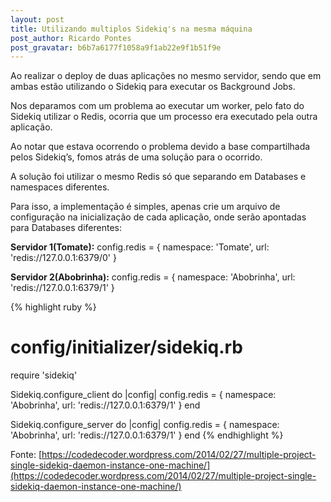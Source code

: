 ```yaml
---
layout: post
title: Utilizando multiplos Sidekiq's na mesma máquina
post_author: Ricardo Pontes
post_gravatar: b6b7a6177f1058a9f1ab22e9f1b51f9e
---
```


Ao realizar o deploy de duas aplicações no mesmo servidor, sendo que em ambas estão utilizando o Sidekiq para executar os Background Jobs.

Nos deparamos com um problema ao executar um worker, pelo fato do Sidekiq utilizar o Redis, ocorria que um processo era executado pela outra aplicação.

Ao notar que estava ocorrendo o problema devido a base compartilhada pelos Sidekiq’s, fomos atrás de uma solução para o ocorrido.

A solução foi utilizar o mesmo Redis só que separando em Databases e namespaces diferentes.

<!-- more -->

Para isso, a implementação é simples, apenas crie um arquivo de configuração na inicialização de cada aplicação, onde serão apontadas para Databases diferentes:

**Servidor 1(Tomate):** config.redis = { namespace: 'Tomate', url: 'redis://127.0.0.1:6379/0' }

**Servidor 2(Abobrinha):** config.redis = { namespace: 'Abobrinha', url: 'redis://127.0.0.1:6379/1' }

{% highlight ruby %}
# config/initializer/sidekiq.rb

require 'sidekiq'

Sidekiq.configure_client do |config|
  config.redis = { namespace: 'Abobrinha',
                   url: 'redis://127.0.0.1:6379/1' }
end

Sidekiq.configure_server do |config|
  config.redis = { namespace: 'Abobrinha',
                   url: 'redis://127.0.0.1:6379/1' }
end
{% endhighlight %}


Fonte: [https://codedecoder.wordpress.com/2014/02/27/multiple-project-single-sidekiq-daemon-instance-one-machine/](https://codedecoder.wordpress.com/2014/02/27/multiple-project-single-sidekiq-daemon-instance-one-machine/)
